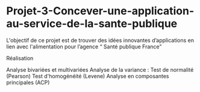# Projet-3-Concever-une-application-au-service-de-la-sante-publique
L'objectif de ce projet est de trouver des idées innovantes d’applications en lien avec l'alimentation pour l’agence “ Santé publique France”


Réalisation

Analyse bivariées et multivariées
Analyse de la variance : 
Test de normalité (Pearson)
Test d'homogénéité (Levene)
Analyse en composantes principales (ACP)
